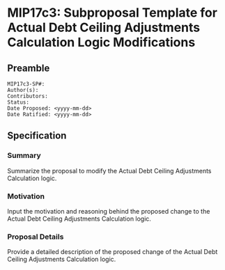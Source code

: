 # MIP17c3: Subproposal Template for Actual Debt Ceiling Adjustments Calculation Logic Modifications

## Preamble
```
MIP17c3-SP#:
Author(s): 
Contributors:
Status: 
Date Proposed: <yyyy-mm-dd>
Date Ratified: <yyyy-mm-dd>
```

## Specification

### Summary
Summarize the proposal to modify the Actual Debt Ceiling Adjustments Calculation logic.

### Motivation
Input the motivation and reasoning behind the proposed change to the Actual Debt Ceiling Adjustments Calculation logic. 

### Proposal Details
Provide a detailed description of the proposed change of the Actual Debt Ceiling Adjustments Calculation logic. 